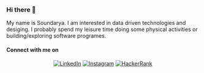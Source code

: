 ### Hi there 👋

<!--
#### I’m currently learning ...
<p align="center">
 <img height="32" width="32" src="https://raw.githubusercontent.com/github/explore/80688e429a7d4ef2fca1e82350fe8e3517d3494d/topics/dart/dart.png">
 <img height="32" width="32" src="https://raw.githubusercontent.com/github/explore/80688e429a7d4ef2fca1e82350fe8e3517d3494d/topics/flutter/flutter.png">
 </p>
**SoundaryaKhanapur/SoundaryaKhanapur** is a ✨ _special_ ✨ repository because its `README.md` (this file) appears on your GitHub profile.

![SMKCODES](https://github.com/SoundaryaKhanapur/SoundaryaKhanapur/blob/master/IMG_20.jpg)
Here are some ideas to get you started:

- 🔭 I’m currently working on ...
- 🌱 I’m currently learning ...
- 👯 I’m looking to collaborate on ...
- 🤔 I’m looking for help with ...
- 💬 Ask me about ...
- 📫 How to reach me: ...
- 😄 Pronouns: ...
- ⚡ Fun fact: ...
-->

My name is Soundarya. I am interested in data driven technologies and desiging. I probably spend my leisure time doing some physical activities or building/exploring software programes.



#### Connect with me on 
<p align="center">
  <a href="https://linkedin.com/in/soundarya-khanapur/"><img src="https://img.shields.io/badge/LinkedIn--_.svg?style=social&logo=linkedIn" alt="LinkedIn"></a>
  <a href="https://www.instagram.com/smk.codes/"><img src="https://img.shields.io/badge/Instagram--_.svg?style=social&logo=instagram" alt="Instagram"></a>
  <a href="https://www.hackerrank.com/k_soundarya"><img src="https://img.shields.io/badge/HackerRank--_.svg?style=social&logo=HackerRank" alt="HackerRank"></a>
</p>

